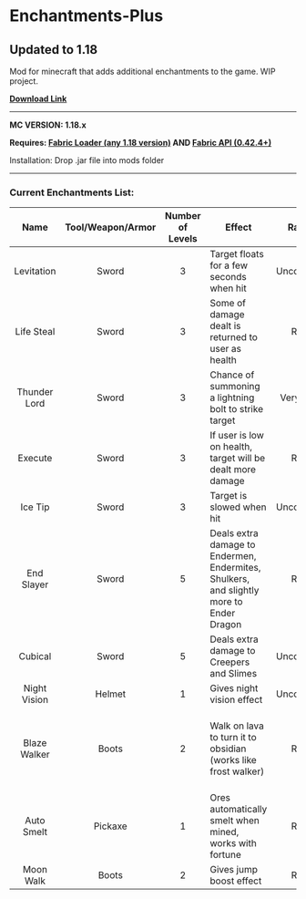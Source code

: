 # Enchantments-Plus
## Updated to 1.18
Mod for minecraft that adds additional enchantments to the game. WIP project.

**[Download Link](https://github.com/therobdog7/enchantments-plus/releases/download/ "Download")**

---

**MC VERSION: 1.18.x**

**Requires: [Fabric Loader (any 1.18 version)](https://fabricmc.net/use/ "Fabric Download") AND [Fabric API (0.42.4+)](https://www.curseforge.com/minecraft/mc-mods/fabric-api)**

Installation: Drop .jar file into mods folder

---

### Current Enchantments List:

|      Name      |  Tool/Weapon/Armor   | Number of Levels | Effect                                                                                  |  Rarity   | Notes                                                                       |
|:--------------:|:--------------------:|:----------------:|-----------------------------------------------------------------------------------------|:---------:|-----------------------------------------------------------------------------|
|   Levitation   |        Sword         |        3         | Target floats for a few seconds when hit                                                | Uncommon  |                                                                             |
|   Life Steal   |        Sword         |        3         | Some of damage dealt is returned to user as health                                      |   Rare    |                                                                             |
|  Thunder Lord  |        Sword         |        3         | Chance of summoning a lightning bolt to strike target                                   | Very Rare |                                                                             |
|    Execute     |        Sword         |        3         | If user is low on health, target will be dealt more damage                              |   Rare    |                                                                             |
|    Ice Tip     |        Sword         |        3         | Target is slowed when hit                                                               | Uncommon  |                                                                             |
|   End Slayer   |        Sword         |        5         | Deals extra damage to Endermen, Endermites, Shulkers, and slightly more to Ender Dragon |   Rare    | Cannot be equipped with other damage enchantments                           |
|    Cubical     |        Sword         |        5         | Deals extra damage to Creepers and Slimes                                               | Uncommon  | Cannot be equipped with other damage enchantments                           |
|  Night Vision  |        Helmet        |        1         | Gives night vision effect                                                               | Uncommon  |                                                                             |
|  Blaze Walker  |        Boots         |        2         | Walk on lava to turn it to obsidian (works like frost walker)                           |   Rare    | Treasure enchantment. Cannot be equipped with depth strider or frost walker |
 |   Auto Smelt   |       Pickaxe        |        1         | Ores automatically smelt when mined, works with fortune                                 |   Rare    | Cannot be equipped with silk touch                                          |
|   Moon Walk    |        Boots         |        2         | Gives jump boost effect                                                                 |   Rare    |                                                                             |